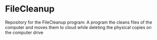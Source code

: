 # FileCleanup
Repository for the FileCleanup program: A program the cleans files of the computer and moves them to cloud while deleting the physical copies on the computer drive

